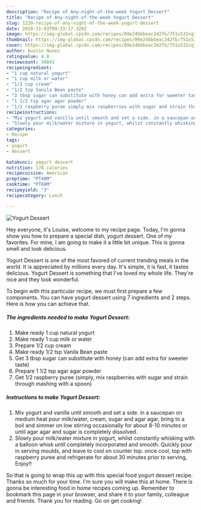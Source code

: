 ```yaml
---
description: "Recipe of Any-night-of-the-week Yogurt Dessert"
title: "Recipe of Any-night-of-the-week Yogurt Dessert"
slug: 1220-recipe-of-any-night-of-the-week-yogurt-dessert
date: 2020-11-03T09:33:17.320Z
image: https://img-global.cpcdn.com/recipes/09e24bbbeac342fb/751x532cq70/yogurt-dessert-recipe-main-photo.jpg
thumbnail: https://img-global.cpcdn.com/recipes/09e24bbbeac342fb/751x532cq70/yogurt-dessert-recipe-main-photo.jpg
cover: https://img-global.cpcdn.com/recipes/09e24bbbeac342fb/751x532cq70/yogurt-dessert-recipe-main-photo.jpg
author: Austin Nunez
ratingvalue: 4.8
reviewcount: 34843
recipeingredient:
- "1 cup natural yogurt"
- "1 cup milk or water"
- "1/2 cup cream"
- "1/2 tsp Vanila Bean paste"
- "3 tbsp sugar can substitute with honey can add extra for sweeter taste"
- "1 1/2 tsp agar agar powder"
- "1/2 raspberry puree simply mix raspberries with sugar and strain through mashing with a spoon"
recipeinstructions:
- "Mix yogurt and vanilla until smooth and set a side. in a saucepan on medium heat pour milk/water, cream, sugar and agar agar, bring to a boil and simmer on low stirring occasionally for about 8-10 minutes or until agar agar and sugar is completely dissolved."
- "Slowly pour milk/water mixture in yogurt, whilst constantly whisking with a balloon whisk until completely incorporated and smooth. Quickly pour in serving moulds, and leave to cool on counter top. once cool, top with raspberry puree and refrigerate for about 30 minutes prior to serving, Enjoy!!"
categories:
- Recipe
tags:
- yogurt
- dessert

katakunci: yogurt dessert 
nutrition: 178 calories
recipecuisine: American
preptime: "PT40M"
cooktime: "PT60M"
recipeyield: "3"
recipecategory: Lunch

---
```



![Yogurt Dessert](https://img-global.cpcdn.com/recipes/09e24bbbeac342fb/751x532cq70/yogurt-dessert-recipe-main-photo.jpg)

Hey everyone, it's Louise, welcome to my recipe page. Today, I'm gonna show you how to prepare a special dish, yogurt dessert. One of my favorites. For mine, I am going to make it a little bit unique. This is gonna smell and look delicious.

Yogurt Dessert is one of the most favored of current trending meals in the world. It is appreciated by millions every day. It's simple, it is fast, it tastes delicious. Yogurt Dessert is something that I've loved my whole life. They're nice and they look wonderful.




To begin with this particular recipe, we must first prepare a few components. You can have yogurt dessert using 7 ingredients and 2 steps. Here is how you can achieve that.

<!--inarticleads1-->

##### The ingredients needed to make Yogurt Dessert:

1. Make ready 1 cup natural yogurt
1. Make ready 1 cup milk or water
1. Prepare 1/2 cup cream
1. Make ready 1/2 tsp Vanila Bean paste
1. Get 3 tbsp sugar can substitute with honey (can add extra for sweeter taste)
1. Prepare 1 1/2 tsp agar agar powder
1. Get 1/2 raspberry puree (simply, mix raspberries with sugar and strain through mashing with a spoon)




<!--inarticleads2-->

##### Instructions to make Yogurt Dessert:

1. Mix yogurt and vanilla until smooth and set a side. in a saucepan on medium heat pour milk/water, cream, sugar and agar agar, bring to a boil and simmer on low stirring occasionally for about 8-10 minutes or until agar agar and sugar is completely dissolved.
1. Slowly pour milk/water mixture in yogurt, whilst constantly whisking with a balloon whisk until completely incorporated and smooth. Quickly pour in serving moulds, and leave to cool on counter top. once cool, top with raspberry puree and refrigerate for about 30 minutes prior to serving, Enjoy!!




So that is going to wrap this up with this special food yogurt dessert recipe. Thanks so much for your time. I'm sure you will make this at home. There is gonna be interesting food in home recipes coming up. Remember to bookmark this page in your browser, and share it to your family, colleague and friends. Thank you for reading. Go on get cooking!
